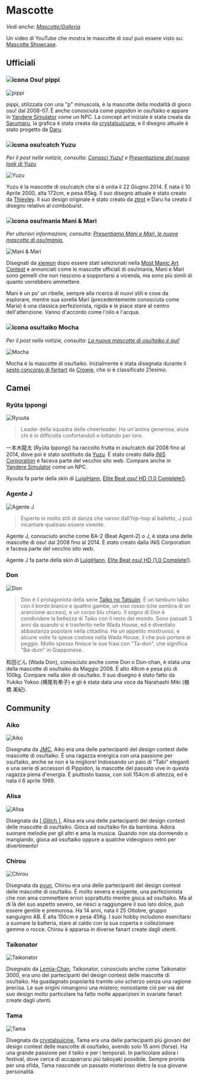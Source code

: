 # Mascotte

*Vedi anche: [Mascotte/Galleria](/wiki/Mascots/Gallery)*

Un video di YouTube che mostra le mascotte di osu! può essere visto su: [Mascotte Showcase](https://youtu.be/mJF2cAs_MrI).

## Ufficiali

### ![icona Osu!](/wiki/shared/mode/osu.png) pippi

![pippi](img/pippi.png "pippi")

pippi, stilizzata con una "p" minuscola, è la mascotte della modalità di gioco osu! dal 2008-07. È anche conosciuta come pippidon in osu!taiko e appare in [Yandere Simulator](https://yanderesimulator.com) come un NPC. La concept art iniziale è stata creata da [Sarumaru](https://osu.ppy.sh/users/9427), la grafica è stata creata da [crystalsuicune](https://osu.ppy.sh/users/9974), e il disegno attuale è stato progetto da [Daru](https://osu.ppy.sh/users/32480).

### ![icona osu!catch](/wiki/shared/mode/catch.png) Yuzu

*Per il post nelle notizie, consulta: [Conosci Yuzu!](https://osu.ppy.sh/home/news/2014-06-21-meet-yuzu) e [Presentazione del nuovo look di Yuzu](https://osu.ppy.sh/home/news/2019-01-09-introducing-yuzu)*

![Yuzu](img/Yuzu.png "Yuzu")

Yuzu è la mascotte di osu!catch che si è unita il 22 Giugno 2014. È nata il 10 Aprile 2000, alta 172cm, e pesa 65kg. Il suo disegno attuale è stato creato da [Thievley](https://osu.ppy.sh/users/4717672). Il suo design originale è stato creato da [ztrot](https://osu.ppy.sh/users/6347) e  Daru ha creato il disegno relativo al comboburst.

### ![icona osu!mania](/wiki/shared/mode/mania.png) Mani & Mari

*Per ulteriori informazioni, consulta: [Presentiamo Mani e Mari, le nuove mascotte di osu!mania.](https://osu.ppy.sh/home/news/2020-09-17-introducing-mani-mari-osumania)*

![Mani & Mari](https://assets.ppy.sh/media/mari-mani/wiki-key-condensed.png "Mani & Mari")

Disegnati da [xiemon](https://osu.ppy.sh/users/5203667) dopo essere stati selezionati nella [Most Manic Art Contest](https://osu.ppy.sh/community/contests/80) e annunciati come le mascotte ufficiali di osu!mania, Mani e Mari sono gemelli che non riescono a sopportarsi a vicenda, ma sono più simili di quanto vorrebbero ammettere.

Mani è un po' un ribelle, sempre alla ricerca di nuovi stili e cose da esplorare, mentre sua sorella Mari (precedentemente conosciuta come Maria) è una classica perfezionista, rigida e le piace stare al centro dell'attenzione. Vanno d'accordo come l'olio e l'acqua.

### ![icona osu!taiko](/wiki/shared/mode/taiko.png) Mocha

*Per il post nelle notizie, consulta: [La nuova mascotte di osu!taiko é qui!](https://osu.ppy.sh/home/news/2017-05-25-the-new-osutaiko-mascot-is-here)*

![Mocha](img/Mocha.png "Mocha")

Mocha è la mascotte di osu!taiko. Inizialmente è stata disegnata durante il [sesto concorso di fantart](https://osu.ppy.sh/community/contests/2) da [Crowie](https://osu.ppy.sh/users/6894067), che si è classificato 21esimo.

## Camei

### Ryūta Ippongi

![Ryuuta](img/Ryuuta.png "Ryuuta")

> Leader della squadra delle cheerleader. Ha un'anima generosa, aiuta chi è in difficoltà confortandoli e lottando per loro.

一本木龍太 (Ryūta Ippongi) ha raccolto frutta in osu!catch dal 2008 fino al 2014, dove poi è stato sostituito da [Yuzu](#yuzu). È stato creato dalla [iNiS Corporation](https://en.wikipedia.org/wiki/INiS) e faceva parte del vecchio sito web. Compare anche in [Yandere Simulator](https://yanderesimulator.com) come un NPC.

Ryuuta fa parte della skin di [LuigiHann](https://osu.ppy.sh/users/1079), [Elite Beat osu! HD (1.0 Complete!)](https://osu.ppy.sh/community/forums/topics/190357).

### Agente J

![Agente J](img/Agent_J.png "Agente J")

> Esperto in molto stili di danza che vanno dall'hip-hop al balletto, J puó incantare qualsiasi essere vivente.

Agente J, conosciuto anche come BA-2 (Beat Agent-2) o J, è stata una delle mascotte di osu! dal 2008 fino al 2014. È stato creato dalla iNiS Corporation e faceva parte del vecchio sito web.

Agente J fa parte della skin di [LuigiHann](https://osu.ppy.sh/users/1079), [Elite Beat osu! HD (1.0 Complete!)](https://osu.ppy.sh/community/forums/topics/190357).

### Don

![Don](img/Don.png "Don")

> Don è il protagonista della serie [Taiko no Tatsujin](https://en.wikipedia.org/wiki/Taiko_no_Tatsujin). È un tamburo taiko con il bordo bianco e quattro gambe, un viso rosso (che sembra di un arancione acceso), e un corpo blu chiaro. Il sogno di Don è condividere la bellezza di Taiko con il resto del mondo. Sono passati 3 anni da quando si è trasferito nelle Wada House, ed è diventato abbastanza popolare nella cittadina. Ha un appetito mostruoso, e alcune volte fa spese costose nella Wada House, il che può portare al peggio. Molto spesso finisce le sue frasi con "Ta-don", che significa "Ba-dum" in Giapponese.

和田どん (Wada Don), conosciuto anche come Don o Don-chan, è stata una della mascotte di osu!taiko da Maggio 2008. È alto 48cm e pesa più di 100kg. Compare nella skin di osu!taiko. Il suo disegno è stato fatto da Yukiko Yokoo (横尾有希子) e gli è stata data una voce da Narahashi Miki (楢橋 美紀).

## Community

### Aiko

![Aiko](img/Aiko.png "Aiko")

Disegnata da [JMC](https://osu.ppy.sh/users/774010), Aiko era una delle partecipanti del design contest delle mascotte di osu!taiko. È una ragazza energica con una passione per osu!taiko, anche se non è la migliore! Indossando un paio di "Tabi" eleganti e una serie di accessori di Pippidon, la mascotte del passato vive in questa ragazza piena d'energia. È piuttosto bassa, con soli 154cm di altezza, ed è nata il 6 aprile 1999.

### Alisa

![Alisa](img/Alisa.png "Alisa")

Disegnata da [\[ Glitch \]](https://osu.ppy.sh/users/3781400), Alisa era una delle partecipanti del design contest delle mascotte di osu!taiko. Gioca ad osu!taiko fin da bambina. Adora suonare melodie per gli altri e ama la musica. Quando non sta dormendo o mangiando, gioca ad osu!taiko oppure a qualche videogioco retró per divertimento!

### Chirou

![Chirou](img/Chirou.png "Chirou")

Disegnata da [pyun](https://osu.ppy.sh/users/981534), Chirou era una delle partecipanti del design contest delle mascotte di osu!taiko. È molto severa e esigente, una perfezionista che non ama commettere errori soprattutto mentre gioca ad osu!taiko. Ma al di là del suo aspetto severo, se riesci a raggiungere il suo lato dolce, può essere gentile e premurosa. Ha 14 anni, nata il 25 Ottobre, gruppo sanguigno AB. È alta 150cm e pesa 45Kg. I suoi hobby includono esercitarsi a suonare la batteria, stare al caldo con la sua coperta e collezionare gemme o rocce. Chirou è apparsa in diverse fanart create dagli utenti.

### Taikonator

![Taikonator](img/Taikonator.png "Taikonator")

Disegnato da [Lemia-Chan](https://osu.ppy.sh/users/8506749), Taikonator, conosciuto anche come Taikonator 3000, era uno dei partecipanti del design contest delle mascotte di osu!taiko. Ha guadagnato popolaritá tramite uno scherzo senza una ragione precisa. Le sue origini rimangono una mistero; nonostante ció per via del suo design molto particolare ha fatto molte apparizioni in svariate fanart create dagli utenti.

### Tama

![Tama](img/Tama.png "Tama")

Disegnata da [crystalsuicine](https://osu.ppy.sh/users/9974), Tama era una delle partecipanti piú giovani del design contest delle mascotte di osu!taiko, avendo solo 15 anni (forse). Ha una grande passione per il taiko e per i temporali. In particolare adora i festival, dove cerca di accaparrarsi piú takoyaki possibile. Sempre pronta per una sfida, Tama nasconde un passato misterioso dietro la sua giovane personalitá.
